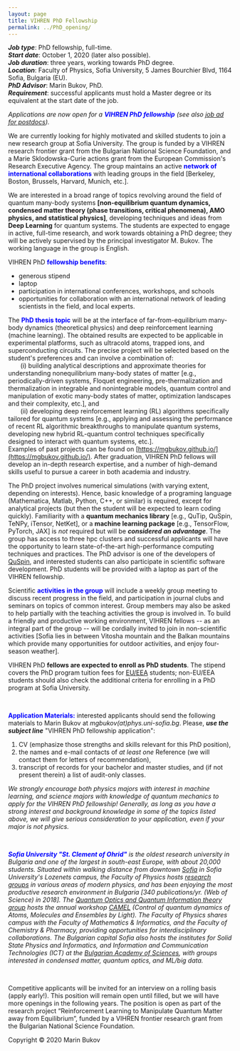 ```yaml
---
layout: page
title: VIHREN PhD Fellowship
permalink: ../PhD_opening/
---
```


***Job type***: PhD fellowship, full-time. <br/>
***Start date***: October 1, 2020 (later also possible). <br/>
***Job duration***: three years, working towards PhD degree. <br/>
***Location***: Faculty of Physics, Sofia University, 5 James Bourchier Blvd, 1164 Sofia, Bulgaria (EU). <br/>
***PhD Advisor***: Marin Bukov, PhD. <br/>
***Requirement***: successful applicants must hold a Master degree or its equivalent at the start date of the job.


*Applications are now open for a <span style="color:blue">**VIHREN PhD fellowship**</span> (see also [job ad for postdocs]( {{site.baseurl}}/postdoc_opening/)).* 


We are currently looking for highly motivated and skilled students to join a new research group at Sofia University. The group is funded by a VIHREN research frontier grant from the Bulgarian National Science Foundation, and a Marie Sklodowska-Curie actions grant from the European Commission's Research Executive Agency. The group maintains an active <span style="color:blue">**network of international collaborations**</span> with leading groups in the field [Berkeley, Boston, Brussels, Harvard, Munich, etc.].

We are interested in a broad range of topics revolving around the field of quantum many-body systems **[non-equilibrium quantum dynamics, condensed matter theory (phase transitions, critical phenomena), AMO physics, and statistical physics]**, developing techniques and ideas from **Deep Learning** for quantum systems. The students are expected to engage in active, full-time research, and work towards obtaining a PhD degree; they will be actively supervised by the principal investigator M. Bukov. The working language in the group is English.


VIHREN PhD <span style="color:blue">**fellowship benefits**</span>:
* generous stipend
* laptop
* participation in international conferences, workshops, and schools
* opportunities for collaboration with an international network of leading scientists in the field, and local experts.



The <span style="color:blue">**PhD thesis topic**</span> will be at the interface of far-from-equilibrium many-body dynamics (theoretical physics) and deep reinforcement learning (machine learning). The obtained results are expected to be applicable in experimental platforms, such as ultracold atoms, trapped ions, and superconducting circuits. The precise project will be selected based on the student's preferences and can involve a combination of: <br/>
&nbsp;&nbsp;&nbsp;&nbsp;&nbsp;&nbsp; (i)   building analytical descriptions and approximate theories for understanding nonequilibrium many-body states of matter [e.g., periodically-driven systems, Floquet engineering, pre-thermalization and thermalization in integrable and nonintegrable models, quantum control and manipulation of exotic many-body states of matter, optimization landscapes and their complexity, etc.], and <br/>
&nbsp;&nbsp;&nbsp;&nbsp;&nbsp;&nbsp; (ii)   developing deep reinforcement learning (RL) algorithms specifically tailored for quantum systems [e.g., applying and assessing the performance of recent RL algorithmic breakthroughs to manipulate quantum systems, developing new hybrid RL-quantum control techniques specifically designed to interact with quantum systems, etc.]. <br/>
Examples of past projects can be found on [https://mgbukov.github.io/](https://mgbukov.github.io/). After graduation, VIHREN PhD fellows will develop an in-depth research expertise, and a number of high-demand skills useful to pursue a career in both academia and industry.



The PhD project involves numerical simulations (with varying extent, depending on interests). Hence, basic knowledge of a programing language (Mathematica, Matlab, Python, C++, or similar) is required, except for analytical projects (but then the student will be expected to learn coding quickly). Familiarity with a **quantum mechanics library** [e.g., QuTip, QuSpin, TeNPy, iTensor, NetKet], or a **machine learning package** [e.g., TensorFlow, PyTorch, JAX] is *not* required but will be ***considered an advantage***. The group has access to three hpc clusters and successful applicants will have the opportunity to learn state-of-the-art high-performance computing techniques and practices. The PhD advisor is one of the developers of [QuSpin](http://weinbe58.github.io/QuSpin/), and interested students can also participate in scientific software development. PhD students will be provided with a laptop as part of the VIHREN fellowship.



Scientific  <span style="color:blue">**activities in the group**</span> will include a weekly group meeting to discuss recent progress in the field, and participation in journal clubs and seminars on topics of common interest. Group members may also be asked to help partially with the teaching activities the group is involved in. To build a friendly and productive working environment, VIHREN fellows -- as an integral part of the group --  will be cordially invited to join in non-scientific activities [Sofia lies in between Vitosha mountain and the Balkan mountains which provide many opportunities for outdoor activities, and enjoy four-season weather].


VIHREN PhD **fellows are expected to enroll as PhD students**. The stipend covers the PhD program tuition fees for [EU/EEA](https://en.wikipedia.org/wiki/European_Economic_Area) students; non-EU/EEA students should also check the additional criteria for enrolling in a PhD program at Sofia University.  

<br/>


<span style="color:blue">**Application Materials:**</span> interested applicants should send the following materials to Marin Bukov at *mgbukov(at)phys.uni-sofia.bg*. Please, ***use the subject line*** "VIHREN PhD fellowship application": 
1. CV (emphasize those strengths and skills relevant for this PhD position),
2. the names and e-mail contacts of *at least one* Reference (we will contact them for letters of recommendation), 
3. transcript of records for your bachelor and master studies, and (if not present therein) a list of audit-only classes.

*We strongly encourage both physics majors with interest in machine learning, and science majors with knowledge of quantum mechanics to apply for the VIHREN PhD fellowship! Generally, as long as you have a strong interest and background knowledge in some of the topics listed above, we will give serious consideration to your application, even if your major is not physics.*


 <br/>

*<span style="color:blue">**Sofia University "St. Clement of Ohrid"**</span> is the oldest research university in Bulgaria and one of the largest in south-east Europe, with about 20,000 students. Situated within walking distance from downtown [Sofia](https://en.wikipedia.org/wiki/Sofia) in Sofia University's Lozenets campus, the Faculty of Physics hosts [research groups](https://www.uni-sofia.bg/index.php/eng/the_university/faculties/faculty_of_physics2/departments) in various areas of modern physics, and has been enjoying the most productive research environment in Bulgaria [340 publications/yr. (Web of Science) in 2018]. The [Quantum Optics and Quantum Information theory group](http://quantum-bg.org/group/) hosts the annual workshop [CAMEL](http://camel16.quantum-bg.org/) (Control of quantum dynamics of Atoms, Molecules and Ensembles by Light). 
The Faculty of Physics shares campus with the Faculty of Mathematics & Informatics, and the Faculty of Chemistry & Pharmacy, providing opportunities for interdisciplinary collaborations. The Bulgarian capital Sofia also hosts the institutes for Solid State Physics and Informatics, and Information and Communication Technologies (ICT) at the [Bulgarian Academy of Sciences](http://www.bas.bg/en/), with groups interested in condensed matter, quantum optics, and ML/big data.* 


<br/>

Competitive applicants will be invited for an interview on a rolling basis (apply early!). This position will remain open until filled, but we will have more openings in the following years. The position is open as part of the research project “Reinforcement Learning to Manipulate Quantum Matter away from Equilibrium”, funded by a VIHREN frontier research grant from the Bulgarian National Science Foundation.


Copyright © 2020 Marin Bukov